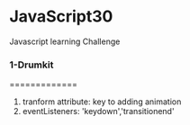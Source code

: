 # JavaScript30
Javascript learning Challenge

### 1-Drumkit
=============

1. tranform attribute: key to adding animation
2. eventListeners: 'keydown','transitionend'
